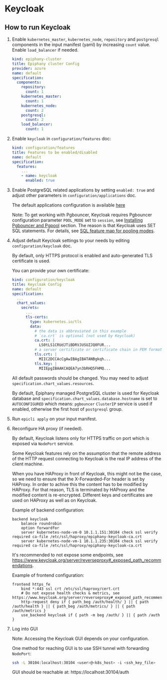 # Keycloak

## How to run Keycloak

1. Enable `kubernetes_master`, `kubernetes_node`, `repository` and `postgresql` components in the input manifest (yaml)
   by increasing `count` value. Enable `load_balancer` if needed.

    ```yaml
    kind: epiphany-cluster
    title: Epiphany cluster Config
    provider: azure
    name: default
    specification:
      components:
        repository:
          count: 1
        kubernetes_master:
          count: 1
        kubernetes_node:
          count: 2
        postgresql:
          count: 2
        load_balancer:
          count: 1
    ```

2. Enable `keycloak` in `configuration/features` doc:

    ```yaml
    kind: configuration/features
    title: Features to be enabled/disabled
    name: default
    specification:
      features:
        ...
        - name: keycloak
          enabled: true
    ```

3. Enable PostgreSQL related applications by setting `enabled: true` and adjust other parameters in `configuration/applications`
   doc.

    The default applications configuration is
    available [here](/schema/common/defaults/configuration/applications.yml)

    Note: To get working with Pgbouncer, Keycloak requires Pgbouncer configuration parameter `POOL_MODE` set to `session`,
    see [Installing Pgbouncer and Pgpool](DATABASES.md#installing-pgbouncer-and-pgpool) section. The reason is that Keycloak
    uses SET SQL statements. For details, see [SQL feature map for pooling modes](https://www.pgbouncer.org/features.html).

4. Adjust default Keycloak settings to your needs by editing `configuration/keycloak` doc.

    By default, only HTTPS protocol is enabled and auto-generated TLS certificate is used.

    You can provide your own certificate:

    ```yaml
    kind: configuration/keycloak
    title: Keycloak Config
    name: default
    specification:
      ...
      chart_values:
        secrets:
          ...
          tls-certs:
            type: kubernetes.io/tls
            data:
              # the data is abbreviated in this example
              # `ca.crt` is optional (not used by Keycloak)
              ca.crt: |
                LS0tLS1CRUdJTiBDRVJUSUZJQ0FUR...
              # a server certificate or certificate chain in PEM format
              tls.crt: |
                MIIC2DCCAcCgAwIBAgIBATANBgkqh...
              tls.key: |
                MIIEpgIBAAKCAQEA7yn3bRHQ5FHMQ...
    ```

    All default passwords should be changed. You may need to adjust `specification.chart_values.resources`.

    By default, Epiphany managed PostgreSQL cluster is used for Keycloak database
    and `specification.chart_values.database.hostname` is set to `AUTOCONFIGURED`
    which means: `pgbouncer` `ClusterIP` service is used if enabled, otherwise the first host of `postgresql` group.

5. Run `epicli apply` on your input manifest.

6. Reconfigure HA proxy (if needed).

    By default, Keycloak listens only for HTTPS traffic on port which is exposed via `NodePort` service.

    Some Keycloak features rely on the assumption that the remote address of the HTTP request connecting to Keycloak
    is the real IP address of the client machine.

    When you have HAProxy in front of Keycloak, this might not be the case, so we need to ensure that the X-Forwarded-For
    header is set by HAProxy. In order to achive this the content has to be modified by HAProxy. For that reason,
    TLS is terminated by HAProxy and the modified content is re-encrypted. Different keys and certificates are used on HAProxy
    as well as on Keycloak.

    Example of backend configuration:

    ```text
    backend keycloak
        balance roundrobin
        option forwardfor
        server kubernetes-node-vm-0 10.1.1.151:30104 check ssl verify required ca-file /etc/ssl/haproxy/epiphany-keycloak-ca.crt
        server kubernetes-node-vm-1 10.1.1.235:30104 check ssl verify required ca-file /etc/ssl/haproxy/epiphany-keycloak-ca.crt
    ```

    It's recommended to not expose some endpoints, see https://www.keycloak.org/server/reverseproxy#_exposed_path_recommendations.

    Example of frontend configuration:

    ```text
    frontend https_fe
        bind *:443 ssl crt /etc/ssl/haproxy/cert.crt
        # Do not expose health checks & metrics, see https://www.keycloak.org/server/reverseproxy#_exposed_path_recommendations
        http-request deny if { path_beg /auth/health/ } || { path /auth/health } || { path_beg /auth/metrics/ } || { path /auth/metrics }
        use_backend keycloak if { path -m beg /auth/ } || { path /auth }
    ```

7. Log into GUI

    Note: Accessing the Keycloak GUI depends on your configuration.

    One method for reaching GUI is to use SSH tunnel with forwarding `NodePort`:

    ```bash
    ssh -L 30104:localhost:30104 <user>@<k8s_host> -i <ssh_key_file>
    ```

    GUI should be reachable at: https://localhost:30104/auth
